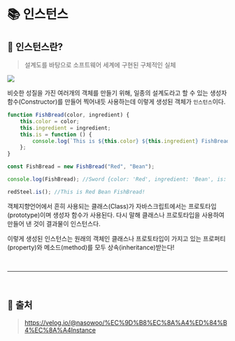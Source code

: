 # 📚 인스턴스

## 📕 인스턴스란?

> 설계도를 바탕으로 소프트웨어 세계에 구현된 구체적인 실체

![](https://velog.velcdn.com/images/dtc03003/post/eb088c90-c3f2-4cbc-a743-911773925828/image.png)

비슷한 성질을 가진 여러개의 객체를 만들기 위해, 일종의 설계도라고 할 수 있는 생성자 함수(Constructor)를 만들어 찍어내듯 사용하는데 이렇게 생성된 객체가 `인스턴스`이다.

```js
function FishBread(color, ingredient) {
    this.color = color;
    this.ingredient = ingredient;
    this.is = function () {
        console.log(`This is ${this.color} ${this.ingredient} FishBread!`);
    };
}

const FishBread = new FishBread("Red", "Bean");

console.log(FishBread); //Sword {color: 'Red', ingredient: 'Bean', is: ƒ}

redSteel.is(); //This is Red Bean FishBread!
```

객체지향언어에서 흔히 사용되는 클래스(Class)가 자바스크립트에서는 프로토타입(prototype)이며 생성자 함수가 사용된다. 다시 말해 클래스나 프로토타입을 사용하여 만들어 낸 것이 결과물이 인스턴스다.

이렇게 생성된 인스턴스는 원래의 객체인 클래스나 프로토타입이 가지고 있는 프로퍼티(property)와 메소드(method)를 모두 상속(inheritance)받는다!

<br/>

---

<br/>

## 📕 출처

> https://velog.io/@nasowoo/%EC%9D%B8%EC%8A%A4%ED%84%B4%EC%8A%A4Instance
